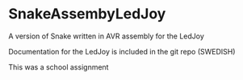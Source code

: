# SnakeAssembyLedJoy
A version of Snake written in AVR assembly for the LedJoy

Documentation for the LedJoy is included in the git repo (SWEDISH)

This was a school assignment
